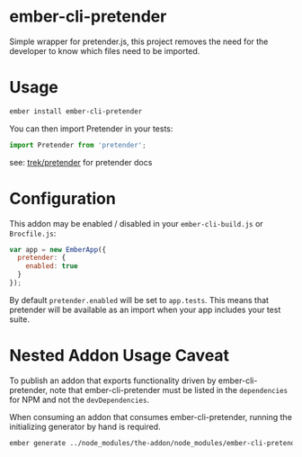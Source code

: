 ember-cli-pretender
===================

Simple wrapper for pretender.js, this project removes the need for the
developer to know which files need to be imported.

Usage
=====

```sh
ember install ember-cli-pretender
```

You can then import Pretender in your tests:

```javascript
import Pretender from 'pretender';
```

see: [trek/pretender](https://github.com/trek/pretender) for pretender
docs

Configuration
=====

This addon may be enabled / disabled in your `ember-cli-build.js` or `Brocfile.js`:

```javascript
var app = new EmberApp({
  pretender: {
    enabled: true
  }
});
```

By default `pretender.enabled` will be set to `app.tests`. This means that pretender will be available as an import when your app includes your test suite.

Nested Addon Usage Caveat
=====

To publish an addon that exports functionality driven by ember-cli-pretender,
note that ember-cli-pretender must be listed in the `dependencies` for NPM
and not the `devDependencies`.

When consuming an addon that consumes ember-cli-pretender, running the
initializing generator by hand is required.

```sh
ember generate ../node_modules/the-addon/node_modules/ember-cli-pretender/blueprints/ember-cli-pretender
```

